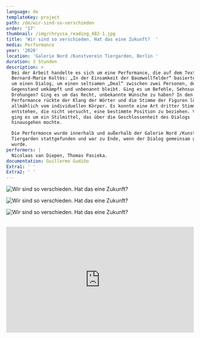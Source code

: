 ```yaml
---
language: de
templateKey: project
path: /de/wir-sind-so-verschieden
order: '17'
thumbnail: /img/chryssa_reading_482-1.jpg
title: 'Wir sind so verschieden. Hat das eine Zukunft?  '
media: Performance
year: '2020'
location: 'Galerie Nord /Kunstverein Tiergarden, Berlin '
duration: 3 Stunden
description: >
  Bei der Arbeit handelte es sich um eine Performance, die auf dem Text vom
  Bernard-Marie Koltès: „In der Einsamkeit der Baumwollfelder“ basierte. Es ging
  um einen Dialog, um einen seltsamen „Deal“ zwischen zwei Personen, dessen
  Gegenstand umkämpft und unbenannt bleibt. Ging es um Befehle, Sehnsucht,
  Drohungen? Ging es um das Recht, unbekannte Wünsche zu haben? In den Fokus der
  Performance rückte der Klang der Wörter und die Stimme der Figuren löste sich
  allmählich vom individuellen Körper. Es konnte eine Art dritter Stimme
  entstehen, die nicht versucht, eine bestimmte Position zu beziehen. Vielmehr
  ging es um ein Stilmittel, das über die Geschlossenheit des Dialogs
  hinausgehen mochte.

  Die Performance wurde innerhalb und außerhalb der Galerie Nord /Kunstverein
  Tiergarden stattgefunden und war zu Ende, wenn der Dialog gemeinsam gesprochen
  wurde.
performers: |
  Nicolaas van Diepen, Thomas Pasieka.
documentation: Guillermo Gudiño
Extra1: ' '
Extra2: ' '
---
```

![Wir sind so verschieden. Hat das eine Zukunft?](/img/chryssa_reading_482-1.jpg)

![Wir sind so verschieden. Hat das eine Zukunft?](/img/chryssa_reading_499-1.jpg)

![Wir sind so verschieden. Hat das eine Zukunft?](/img/chryssa_reading_527-1.jpg)

<div class="extras-container">
<br>
<div class="extra">
 <div style="padding:56.25% 0 0 0;position:relative;">

<iframe src="https://player.vimeo.com/video/459302772?title=0&byline=0&portrait=0" style="position:absolute;top:0;left:0;width:100%;height:100%;" frameborder="0" webkitallowfullscreen mozallowfullscreen allowfullscreen></iframe>

</div>

<script src="https://player.vimeo.com/api/player.js">

</script>
</div>
</div>
